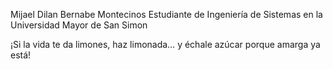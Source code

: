 Mijael Dilan Bernabe Montecinos
   Estudiante de Ingeniería de Sistemas en la Universidad Mayor de San Simon 
   
¡Si la vida te da limones, haz limonada… y échale azúcar porque amarga ya está!
